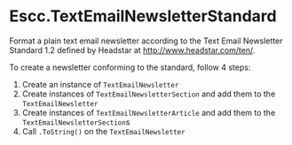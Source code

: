Escc.TextEmailNewsletterStandard
================================

Format a plain text email newsletter according to the Text Email Newsletter Standard 1.2 defined by Headstar at http://www.headstar.com/ten/. 

To create a newsletter conforming to the standard, follow 4 steps:

1. Create an instance of ```TextEmailNewsletter```
2. Create instances of ```TextEmailNewsletterSection``` and add them to the ```TextEmailNewsletter```
3. Create instances of ```TextEmailNewsletterArticle``` and add them to the ```TextEmailNewsletterSection```s
4. Call ```.ToString()``` on the ```TextEmailNewsletter```